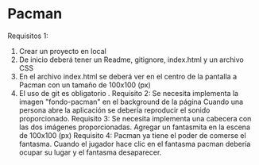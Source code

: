 # Pacman

Requisitos 1:
1. Crear un proyecto en local
2. De inicio deberá tener un Readme, gitignore, index.html y un archivo CSS
3. En el archivo index.html se deberá ver en el centro de la pantalla a Pacman con un tamaño de 100x100 (px)
4. El uso de git es obligatorio .
Requisito 2:
Se necesita implementa la imagen "fondo-pacman" en el background de la página
Cuando una persona abre la aplicación se debería reproducir el sonido proporcionado.
Requisito 3:
Se necesita implementa una cabecera con las dos imágenes proporcionadas.
Agregar un fantasmita en la escena de 100x100 (px)
Requisito 4:
Pacman ya tiene el poder de comerse el fantasma. Cuando el jugador hace clic en el fantasma pacman debería ocupar su lugar y el fantasma desaparecer.